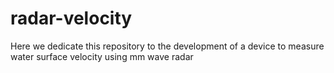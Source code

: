 # radar-velocity
Here we dedicate this repository to the development of a device to measure water surface velocity using mm wave radar
